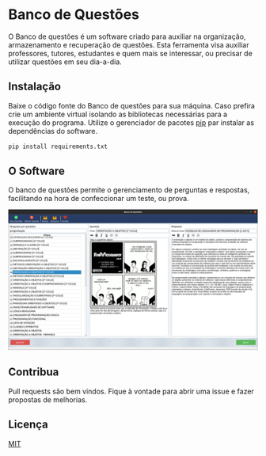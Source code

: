 # Banco de Questões

O Banco de questões é um software criado para auxiliar na organização, armazenamento e recuperação de questões. Esta ferramenta visa auxiliar professores, tutores, estudantes e quem mais se interessar, ou precisar de utilizar questões em seu dia-a-dia.

## Instalação

Baixe o código fonte do Banco de questões para sua máquina. Caso prefira crie um ambiente virtual isolando as bibliotecas necessárias para a execução do programa. Utilize o gerenciador de pacotes [pip](https://pip.pypa.io/en/stable/) par instalar as dependências do software.

```bash
pip install requirements.txt
```
## O Software

O banco de questões permite o gerenciamento de perguntas e respostas, facilitando na hora de confeccionar um teste, ou prova.

![alt text](https://raw.githubusercontent.com/wesleyjcr/banco-de-questoes/master/docs/image01.png "Imagem do programa")

## Contribua
Pull requests são bem vindos. Fique à vontade para abrir uma issue e fazer propostas de melhorias.


## Licença
[MIT](https://choosealicense.com/licenses/mit/)
